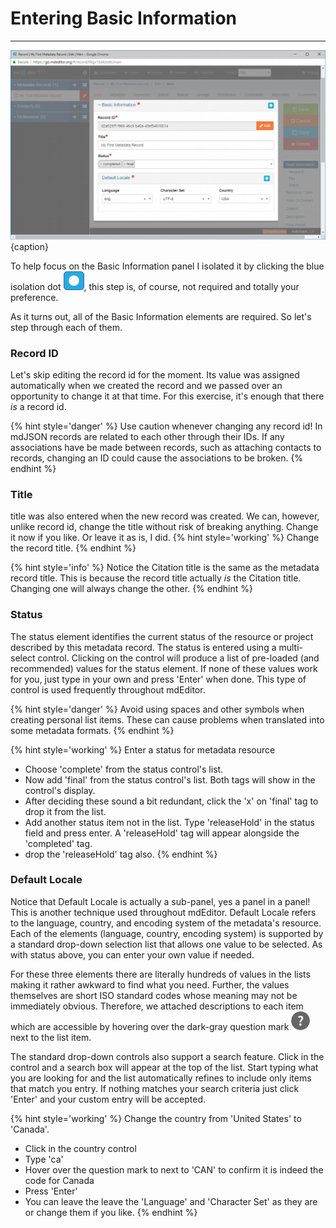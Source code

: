 # Entering Basic Information
---

![Editing Window - Main - Basic Information](/assets/get-started/edit-window-main-basic.png){caption}

To help focus on the <span class="md-panel">Basic Information</span> panel I isolated it by clicking the blue isolation dot ![](/assets/bullets/isolation-dot.png), this step is, of course, not required and totally your preference. 

As it turns out, all of the <span class="md-panel">Basic Information</span> elements are required.  So let's step through each of them. 

### Record ID <i class="fa fa-asterisk required" title="Required"> </i>

Let's skip editing the <span class="md-element">record id</span> for the moment.  Its value was assigned automatically when we created the record and we passed over an opportunity to change it at that time.  For this exercise, it's enough that there *is* a <span class="md-element">record id</span>.

{% hint style='danger' %}
  Use caution whenever changing any <span class="md-element">record id</span>!  In mdJSON records are related to each other through their IDs.  If any associations have be made between records, such as attaching contacts to records, changing an ID could cause the associations to be broken.
{% endhint %}

### Title <i class="fa fa-asterisk required" title="Required"> </i>

<span class="md-element">title</span> was also entered when the new record was created.  We can, however, unlike <span class="md-element">record id</span>, change the <span class="md-element">title</span> without risk of breaking anything.  Change it now if you like.  Or leave it as is, I did. 
{% hint style='working' %}
   Change the record title.
{% endhint %}

{% hint style='info' %}
  Notice the <span class="md-panel">Citation</span> <span class="md-element">title</span> is the same as the metadata record <span class="md-element">title</span>.  This is because the record title actually *is* the <span class="md-panel">Citation</span> <span class="md-element">title</span>. Changing one will always change the other.
{% endhint %}

### Status <i class="fa fa-asterisk required" title="Required"> </i>

The <span class="md-element">status</span> element identifies the current status of the resource or project described by this metadata record.  The status is entered using a multi-select control.  Clicking on the control will produce a list of pre-loaded (and recommended) values for the <span class="md-element">status</span> element.  If none of these values work for you, just type in your own and press 'Enter' when done.  This type of control is used frequently throughout mdEditor.

{% hint style='danger' %}
  Avoid using spaces and other symbols when creating personal list items.  These can cause problems when translated into some metadata formats.
{% endhint %}

{% hint style='working' %}
  Enter a status for metadata resource
  * Choose 'complete' from the <span class="md-element">status</span> control's list. 
  * Now add 'final' from the <span class="md-element">status</span> control's list.  Both tags will show in the control's display.
  * After deciding these sound a bit redundant, click the 'x' on 'final' tag to drop it from the list. 
  * Add another status item not in the list.  Type 'releaseHold' in the status field and press enter.  A 'releaseHold' tag will appear alongside the 'completed' tag.
  * drop the 'releaseHold' tag also.
{% endhint %}

### Default Locale <i class="fa fa-asterisk required" title="Required"> </i>

Notice that <span class="md-panel">Default Locale</span> is actually a sub-panel, yes a panel in a panel!  This is another technique used throughout mdEditor.  <span class="md-panel">Default Locale</span> refers to the language, country, and encoding system of the metadata's resource.  Each of the elements (<span class="md-element">language</span>, <span class="md-element">country</span>, <span class="md-element">encoding system</span>) is supported by a standard drop-down selection list that allows one value to be selected.  As with <span class="md-element">status</span> above, you can enter your own value if needed.  

For these three elements there are literally hundreds of values in the lists making it rather awkward to find what you need.  Further, the values themselves are short ISO standard codes whose meaning may not be immediately obvious.  Therefore, we attached descriptions to each item which are accessible by hovering over the dark-gray question mark ![](/assets/bullets/question-dark.png) next to the list item.  

The standard drop-down controls also support a search feature.  Click in the control and a search box will appear at the top of the list. Start typing what you are looking for and the list automatically refines to include only items that match you entry.  If nothing matches your search criteria just click 'Enter' and your custom entry will be accepted.

{% hint style='working' %}
  Change the country from 'United States' to 'Canada'.
  * Click in the country control
  * Type 'ca'
  * Hover over the question mark to next to 'CAN' to confirm it is indeed the code for Canada
  * Press 'Enter'
  * You can leave the leave the 'Language' and 'Character Set' as they are or change them if you like.
{% endhint %}
